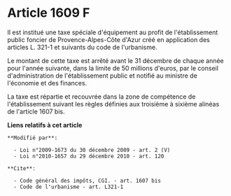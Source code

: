 # Article 1609 F

Il est institué une taxe spéciale d'équipement au profit de l'établissement public foncier de Provence-Alpes-Côte d'Azur créé
en application des articles L. 321-1 et suivants du code de l'urbanisme. 

Le montant de cette taxe est arrêté avant le 31 décembre de chaque année pour l'année suivante, dans la limite de 50 millions
d'euros, par le conseil d'administration de l'établissement public et notifié au ministre de l'économie et des finances. 

La taxe est répartie et recouvrée dans la zone de compétence de l'établissement suivant les règles définies aux troisième à
sixième alinéas de l'article 1607 bis.

**Liens relatifs à cet article**

	**Modifié par**:

	  - Loi n°2009-1673 du 30 décembre 2009 - art. 2 (V)
	  - Loi n°2010-1657 du 29 décembre 2010 - art. 120

	**Cite**:

	  - Code général des impôts, CGI. - art. 1607 bis
	  - Code de l'urbanisme - art. L321-1
